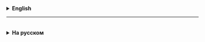 <details>
  <summary style="cursor: pointer;"><b>English</b></summary>

# Lesson 03

## Principles of Clean Architecture

Clean Architecture is often represented as concentric circles:
* Entities: Core business objects and rules that do not depend on other elements.
* Variant of use (Use Cases): Provides business practice for a specific situation of use and realize the logic of the program.
* Adapters for interfaces (interface adapters): contains the logic for converting data to levels Also, adapt the data for the implementation in different levels or in other systems.
* Freelancers and drivers (Frameworks and Drivers): Different languages, other freedrivers and instruments тебе. This also includes a mobile interface, based on data, web-free work and other technologies.

**Dependency Principle**
One of the key principles of Clean Architecture is the Dependency Principle, which states that the direction of dependency in code should go to great high-level politicians. This shows that the details of the realization can be seen from abstraction, not a single object.

Clean Architecture in Practice: 1. Entities: Core business objects and rules that do not depend on external elements.
2. Repositories: Provide storage and storage.
3. Services: Provide logic for converting data to levels that adapt Data for protection in different areas or other systems.
4. Controllers: Included in this mobile interface.

## Annotations Spring in the world Java developers, annotations Spring Framework plays a key role in the control Visualization and configuration app.

### @Component The `@Component` annotation is intended for the description of this component by Spring. Components of automatic detection are excellent for scanning the boat in. This annotation is based on the spring formation of the bin (bean) for this class and control it in the color blue (default).
**Singleton** is a design pattern in programming that ensures that a class has only one instance and provides a global point of access to this example. In Java, this pattern is used to control access to resources that should be unique to the entire program, such as managing a database connection.

Primer: ```java @Component public class MyComponent { // ... } ``` ### @Autowired `@Autowired` indicates that automatic injection This is the production of a local designer, pole, setter or method.
Spring occurs, even if the example occurs, it is sent to the container эту.

Example: ```java @Component public class MyService { private MyRepository repository;

@Autowired public MyService(MyRepository repository) { this.repository = repository;
} } ``` ### @Qualifier `@Qualifier` specifies which bean should be injected when there are high school candidates. One should remember the fact that the concrete name of Bina is clear for the antecedent.

Example: ```java @Autowired @Qualifier("specificRepository") private MyRepository repository;
``` ### @Value Abstract `@Value` is valid for the international registration of property files in Poland great. This can be done for the purpose of the configuration, which is the menu, outside of the code.

Example: ```java @Component public class MyComponent { @Value("${my.value}") private String value;
} ``` The `@Autowired` annotation may be used for the design, this is the case for dependency injection in Spring.
If you use `@Autowired` on the designer, Spring will be automatically installed , what this designer does.
After the primer, `MyRepository` connects to the constructor `MyService`.

When `@Autowired` is applied to a constructor, there is no need to `@Autowired` on individual fields (e.g. `private MyRepository repository;`), since the dependency is already injected via the constructor.

This is one of the prescriptive methods of obtaining the information in Spring, after school Supports the immutability of components and ensures testing.

Regarding constructor removal: if your class has only one constructor, Spring since version 4.3 supports automatic dependency injection without the need to explicitly specify `@Autowired` to the designer.

This means that if you are a designer, Spring is automatic If you are interested in the system, you can choose `@Autowired`.

Primer without `@Autowired` for the designer and without the designer default field injection): ```java @Component public class MyService { @Autowired private MyRepository repository;
} ``` However, using a constructor to inject dependencies (constructor injection) is the preferred approach, as it ensures that dependencies are immutable and simplifies testing of the component by allowing all dependencies to be passed through the constructor, making all required dependencies obvious For the subsequent exemplary class.

</details>

<hr>

<details style="padding-top: 18px">
  <summary style="cursor: pointer;"><b>На русском</b></summary>

# Lesson 03

## Принципы Чистой архитектуры

Чистая архитектура часто представляется в виде концентрических кругов:
* Энтити (Entities): Основные бизнес-объекты и правила, не зависящие от внешних элементов.
* Варианты использования (Use Cases): Определяют бизнес-правила для конкретного случая использования и реализуют логику приложения.
* Адаптеры интерфейсов (Interface Adapters): Содержат логику преобразования данных между уровнями, адаптируя данные для использования в верхних слоях или внешних системах.
* Фреймворки и драйверы (Frameworks and Drivers): Внешний слой, содержащий фреймворки и инструменты. Этот слой также включает пользовательский интерфейс, базы данных, веб-фреймворки и другие технологии.

**Принцип зависимости**
Одним из ключевых принципов Чистой архитектуры является принцип зависимости, который гласит, что направление зависимости в коде должно идти к более высокоуровневым политикам. Это означает, что детали реализации должны зависеть от абстракций, а не наоборот.

Чистая архитектура на практике:
1. Сущности (Entities): Основные бизнес-объекты и правила, не зависящие от внешних элементов.
2. Репозитории (Repositories): Определяют способы хранения и извлечения сущностей.
3. Сервисы (Services): Содержат логику преобразования данных между уровнями, адаптируя данные для использования в верхних слоях или внешних системах.
4. Контроллеры (Controllers): Включает в себя пользовательский интерфейс.

## Аннотации Spring 

В мире Java разработки, аннотации Spring Framework играют ключевую роль в управлении зависимостями и конфигурацией приложения.

### @Component

Аннотация `@Component` используется для указания того, что класс является компонентом Spring. Компоненты автоматически обнаруживаются благодаря сканированию путей классов. Эта аннотация говорит Spring создать бин (bean) для такого класса и управлять им как синглтоном (по умолчанию).
**Синглтон** - это паттерн проектирования в программировании, который гарантирует, что у класса есть только один экземпляр, и предоставляет глобальную точку доступа к этому экземпляру. В Java этот паттерн используется для управления доступом к ресурсам, которые должны быть единственными для всей программы, например, управление подключением к базе данных.

Пример:
```java
@Component
public class MyComponent {
    // ...
}
```

### @Autowired

`@Autowired` обозначает, что автоматическое внедрение зависимостей должно произойти через указанный конструктор, поле, сеттер или метод.
Spring решает, какой экземпляр внедрить, основываясь на доступных бинах в контексте.

Пример:
```java
@Component
public class MyService {
    private MyRepository repository;

    @Autowired
    public MyService(MyRepository repository) {
        this.repository = repository;
    }
}
```

### @Qualifier

`@Qualifier` уточняет, какой именно бин должен быть внедрен, когда имеется несколько кандидатов. Она помогает избежать путаницы, указывая конкретное имя бина для внедрения.

Пример:
```java
@Autowired
@Qualifier("specificRepository")
private MyRepository repository;
```

### @Value

Аннотация `@Value` используется для внедрения значений из property-файлов в поля класса. Это может быть полезно для внедрения настроек конфигурации, которые могут меняться вне кода.

Пример:
```java
@Component
public class MyComponent {
    @Value("${my.value}")
    private String value;
}
```

Аннотация `@Autowired` может использоваться для конструктора, что является одним из способов внедрения зависимостей в Spring.
Когда вы используете `@Autowired` на конструкторе, Spring автоматически внедряет зависимости, которые этот конструктор требует.
В нашем примере, `MyRepository` внедряется через конструктор `MyService`.

Когда `@Autowired` применяется к конструктору, нет необходимости ставить `@Autowired` на отдельные поля (например, `private MyRepository repository;`), так как зависимость уже внедряется через конструктор.
Это один из предпочтительных методов внедрения зависимостей в Spring, поскольку он поддерживает иммутабельность компонентов и облегчает тестирование.

По поводу удаления конструктора: если ваш класс имеет только один конструктор, Spring с версии 4.3 поддерживает автоматическое внедрение зависимостей без необходимости явно указывать `@Autowired` на конструкторе.
Это означает, что если у вас только один конструктор, Spring автоматически использует его для внедрения зависимостей, и вы можете опустить `@Autowired`.

Пример без `@Autowired` на конструкторе и без явного конструктора (используется конструктор по умолчанию и внедрение в поле):

```java
@Component
public class MyService {
    @Autowired
    private MyRepository repository;
}
```

Однако, использование конструктора для внедрения зависимостей (конструкторное внедрение) является предпочтительным подходом, так как это обеспечивает неизменность зависимостей и упрощает тестирование компонента, позволяя передавать все зависимости через конструктор, что делает очевидными все требуемые зависимости для создания экземпляра класса.


</details>